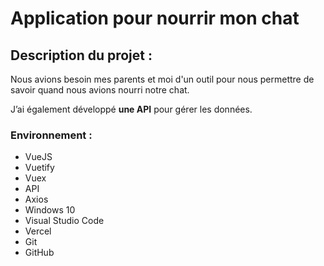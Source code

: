   # Application pour nourrir mon chat

## Description du projet :

Nous avions besoin mes parents et moi d'un outil pour nous permettre de savoir quand nous avions nourri notre chat.

J’ai également développé **une API** pour gérer les données.


### Environnement :

- VueJS
- Vuetify
- Vuex
- API
- Axios
- Windows 10
- Visual Studio Code
- Vercel
- Git 
- GitHub
